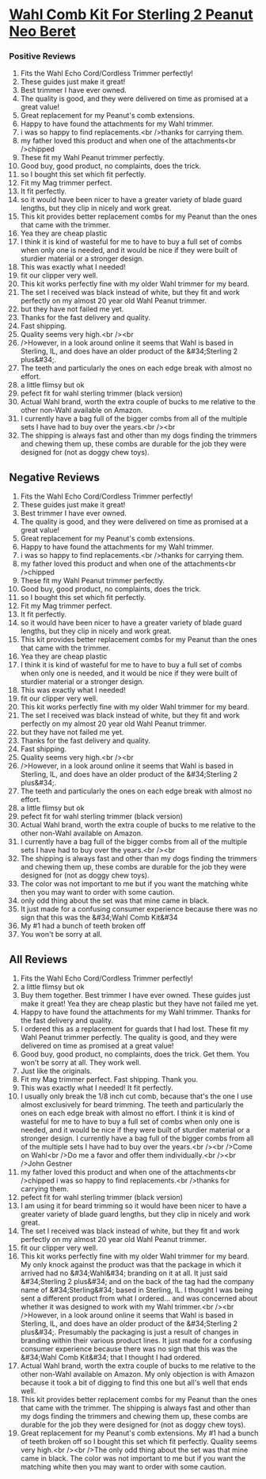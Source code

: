 # [Wahl Comb Kit For Sterling 2 Peanut Neo Beret](https://products.checkmycream.com/products/Wahl-Comb-Kit-For-Sterling-2-Peanut-Neo-Beret.html)

### Positive Reviews

<ol>
      <li>Fits the Wahl Echo Cord/Cordless Trimmer perfectly!</li>
      <li>These guides just make it great!</li>
      <li>Best trimmer I have ever owned.</li>
      <li>The quality is good, and they were delivered on time as promised at a great value!</li>
      <li>Great replacement for my Peanut&#x27;s comb extensions.  </li>
      <li>Happy to have found the attachments for my Wahl trimmer.  </li>
      <li>i was so happy to find replacements.&lt;br /&gt;thanks for carrying them.</li>
      <li>my father loved this product and when one of the attachments&lt;br /&gt;chipped</li>
      <li>These fit my Wahl Peanut trimmer perfectly.  </li>
      <li>Good buy, good product, no complaints, does the trick.</li>
      <li>so I bought this set which fit perfectly.  </li>
      <li>Fit my Mag trimmer perfect.</li>
      <li>It fit perfectly.</li>
      <li>so it would have been nicer to have a greater variety of blade guard lengths, but they clip in nicely and work great.</li>
      <li>This kit provides better replacement combs for my Peanut than the ones that came with the trimmer.</li>
      <li>Yea they are cheap plastic</li>
      <li>I think it is kind of wasteful for me to have to buy a full set of combs when only one is needed, and it would be nice if they were built of sturdier material or a stronger design.</li>
      <li>This was exactly what I needed!  </li>
      <li>fit our clipper very well.</li>
      <li>This kit works perfectly fine with my older Wahl trimmer for my beard.  </li>
      <li>The set I received was black instead of white, but they fit and work perfectly on my almost 20 year old Wahl Peanut trimmer.</li>
      <li>but they have not failed me yet.</li>
      <li>Thanks for the fast delivery and quality.</li>
      <li>Fast shipping.</li>
      <li>Quality seems very high.&lt;br /&gt;&lt;br</li>
      <li>/&gt;However, in a look around online it seems that Wahl is based in Sterling, IL, and does have an older product of the &amp;#34;Sterling 2 plus&amp;#34;.  </li>
      <li>The teeth and particularly the ones on each edge break with almost no effort.</li>
      <li>a little flimsy but ok</li>
      <li>pefect fit for wahl sterling trimmer (black version)</li>
      <li>Actual Wahl brand, worth the extra couple of bucks to me relative to the other non-Wahl available on Amazon.  </li>
      <li>I currently have a bag full of the bigger combs from all of the multiple sets I have had to buy over the years.&lt;br /&gt;&lt;br</li>
      <li>The shipping is always fast and other than my dogs finding the trimmers and chewing them up, these combs are durable for the job they were designed for (not as doggy chew toys).</li>
</ol>


<h2>Negative Reviews</h2>
<ol>
<li> Fits the Wahl Echo Cord/Cordless Trimmer perfectly!</li>
<li> These guides just make it great!</li>
<li> Best trimmer I have ever owned.</li>
<li> The quality is good, and they were delivered on time as promised at a great value!</li>
<li> Great replacement for my Peanut&#x27;s comb extensions.  </li>
<li> Happy to have found the attachments for my Wahl trimmer.  </li>
<li> i was so happy to find replacements.&lt;br /&gt;thanks for carrying them.</li>
<li> my father loved this product and when one of the attachments&lt;br /&gt;chipped</li>
<li> These fit my Wahl Peanut trimmer perfectly.  </li>
<li> Good buy, good product, no complaints, does the trick.</li>
<li> so I bought this set which fit perfectly.  </li>
<li> Fit my Mag trimmer perfect.</li>
<li> It fit perfectly.</li>
<li> so it would have been nicer to have a greater variety of blade guard lengths, but they clip in nicely and work great.</li>
<li> This kit provides better replacement combs for my Peanut than the ones that came with the trimmer.</li>
<li> Yea they are cheap plastic</li>
<li> I think it is kind of wasteful for me to have to buy a full set of combs when only one is needed, and it would be nice if they were built of sturdier material or a stronger design.</li>
<li> This was exactly what I needed!  </li>
<li> fit our clipper very well.</li>
<li> This kit works perfectly fine with my older Wahl trimmer for my beard.  </li>
<li> The set I received was black instead of white, but they fit and work perfectly on my almost 20 year old Wahl Peanut trimmer.</li>
<li> but they have not failed me yet.</li>
<li> Thanks for the fast delivery and quality.</li>
<li> Fast shipping.</li>
<li> Quality seems very high.&lt;br /&gt;&lt;br</li>
<li> /&gt;However, in a look around online it seems that Wahl is based in Sterling, IL, and does have an older product of the &amp;#34;Sterling 2 plus&amp;#34;.  </li>
<li> The teeth and particularly the ones on each edge break with almost no effort.</li>
<li> a little flimsy but ok</li>
<li> pefect fit for wahl sterling trimmer (black version)</li>
<li> Actual Wahl brand, worth the extra couple of bucks to me relative to the other non-Wahl available on Amazon.  </li>
<li> I currently have a bag full of the bigger combs from all of the multiple sets I have had to buy over the years.&lt;br /&gt;&lt;br</li>
<li> The shipping is always fast and other than my dogs finding the trimmers and chewing them up, these combs are durable for the job they were designed for (not as doggy chew toys).</li>
<li> The color was not important to me but if you want the matching white then you may want to order with some caution.</li>
<li> only odd thing about the set was that mine came in black.  </li>
<li> It just made for a confusing consumer experience because there was no sign that this was the &amp;#34;Wahl Comb Kit&amp;#34</li>
<li> My #1 had a bunch of teeth broken off</li>
<li> You won&#x27;t be sorry at all.</li>
</ol>

<h2>All Reviews</h2>

<ol>
    <li> Fits the Wahl Echo Cord/Cordless Trimmer perfectly!</li>
    <li> a little flimsy but ok</li>
    <li> Buy them together. Best trimmer I have ever owned. These guides just make it great! Yea they are cheap plastic but they have not failed me yet.</li>
    <li> Happy to have found the attachments for my Wahl trimmer.  Thanks for the fast delivery and quality.</li>
    <li> I ordered this as a replacement for guards that I had lost.  These fit my Wahl Peanut trimmer perfectly.  The quality is good, and they were delivered on time as promised at a great value!</li>
    <li> Good buy, good product, no complaints, does the trick. Get them. You won&#x27;t be sorry at all. They work well.</li>
    <li> Just like the originals.</li>
    <li> Fit my Mag trimmer perfect. Fast shipping. Thank you.</li>
    <li> This was exactly what I needed!  It fit perfectly.</li>
    <li> I usually only break the 1/8 inch cut comb, because that&#x27;s the one I use almost exclusively for beard trimming. The teeth and particularly the ones on each edge break with almost no effort. I think it is kind of wasteful for me to have to buy a full set of combs when only one is needed, and it would be nice if they were built of sturdier material or a stronger design. I currently have a bag full of the bigger combs from all of the multiple sets I have had to buy over the years.&lt;br /&gt;&lt;br /&gt;Come on Wahl&lt;br /&gt;Do me a favor and offer them individually.&lt;br /&gt;&lt;br /&gt;John Gestner</li>
    <li> my father loved this product and when one of the attachments&lt;br /&gt;chipped i was so happy to find replacements.&lt;br /&gt;thanks for carrying them.</li>
    <li> pefect fit for wahl sterling trimmer (black version)</li>
    <li> I am using it for beard trimming so it would have been nicer to have a greater variety of blade guard lengths, but they clip in nicely and work great.</li>
    <li> The set I received was black instead of white, but they fit and work perfectly on my almost 20 year old Wahl Peanut trimmer.</li>
    <li> fit our clipper very well.</li>
    <li> This kit works perfectly fine with my older Wahl trimmer for my beard.  My only knock against the product was that the package in which it arrived had no &amp;#34;Wahl&amp;#34; branding on it at all.  It just said &amp;#34;Sterling 2 plus&amp;#34; and on the back of the tag had the company name of &amp;#34;Sterling&amp;#34; based in Sterling, IL.  I thought I was being sent a different product from what I ordered... and was concerned about whether it was designed to work with my Wahl trimmer.&lt;br /&gt;&lt;br /&gt;However, in a look around online it seems that Wahl is based in Sterling, IL, and does have an older product of the &amp;#34;Sterling 2 plus&amp;#34;.  Presumably the packaging is just a result of changes in branding within their various product lines.  It just made for a confusing consumer experience because there was no sign that this was the &amp;#34;Wahl Comb Kit&amp;#34; that I thought I had ordered.</li>
    <li> Actual Wahl brand, worth the extra couple of bucks to me relative to the other non-Wahl available on Amazon.  My only objection is with Amazon because it took a bit of digging to find this one but all&#x27;s well that ends well.</li>
    <li> This kit provides better replacement combs for my Peanut than the ones that came with the trimmer. The shipping is always fast and other than my dogs finding the trimmers and chewing them up, these combs are durable for the job they were designed for (not as doggy chew toys).</li>
    <li> Great replacement for my Peanut&#x27;s comb extensions.  My #1 had a bunch of teeth broken off so I bought this set which fit perfectly.  Quality seems very high.&lt;br /&gt;&lt;br /&gt;The only odd thing about the set was that mine came in black.  The color was not important to me but if you want the matching white then you may want to order with some caution.</li>
</ol>




